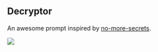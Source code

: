 ## Decryptor
An awesome prompt inspired by [no-more-secrets](https://github.com/bartobri/no-more-secrets).

![](https://user-images.githubusercontent.com/32681240/54652367-09fe0f80-4a8d-11e9-8d1a-1f1d05a015f9.gif)
